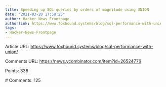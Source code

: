 ```yaml
---
title: Speeding up SQL queries by orders of magnitude using UNION
date: "2021-03-20 17:58:25"
author: Hacker News Frontpage
authorlink: https://www.foxhound.systems/blog/sql-performance-with-union/
tags:
- Hacker-News-Frontpage
---
```


<p>Article URL: <a href="https://www.foxhound.systems/blog/sql-performance-with-union/">https://www.foxhound.systems/blog/sql-performance-with-union/</a></p>
<p>Comments URL: <a href="https://news.ycombinator.com/item?id=26524776">https://news.ycombinator.com/item?id=26524776</a></p>
<p>Points: 338</p>
<p># Comments: 125</p>
